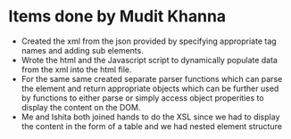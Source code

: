 # Items done by Mudit Khanna

- Created the xml from the json provided by specifying appropriate tag names and adding sub elements.
- Wrote the html and the Javascript script to dynamically populate data from the xml into the html file.
- For the same same created separate parser functions which can parse the element and return appropriate objects which can be further used by functions to either parse or simply access object properities to display the content on the DOM.
- Me and Ishita both joined hands to do the XSL since we had to display the content in the form of a table and we had nested element structure
